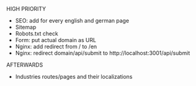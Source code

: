 HIGH PRIORITY
- SEO: add for every english and german page
- Sitemap
- Robots.txt check
- Form: put actual domain as URL
- Nginx: add redirect from / to /en
- Nginx: redirect domain/api/submit to http://localhost:3001/api/submit

AFTERWARDS
- Industries routes/pages and their localizations